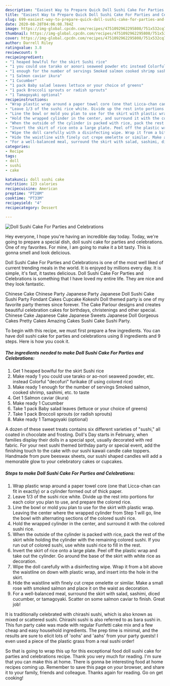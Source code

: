 ```yaml
---
description: "Easiest Way to Prepare Quick Doll Sushi Cake For Parties and Celebrations"
title: "Easiest Way to Prepare Quick Doll Sushi Cake For Parties and Celebrations"
slug: 699-easiest-way-to-prepare-quick-doll-sushi-cake-for-parties-and-celebrations
date: 2020-08-28T04:06:08.784Z
image: https://img-global.cpcdn.com/recipes/4751092962295808/751x532cq70/doll-sushi-cake-for-parties-and-celebrations-recipe-main-photo.jpg
thumbnail: https://img-global.cpcdn.com/recipes/4751092962295808/751x532cq70/doll-sushi-cake-for-parties-and-celebrations-recipe-main-photo.jpg
cover: https://img-global.cpcdn.com/recipes/4751092962295808/751x532cq70/doll-sushi-cake-for-parties-and-celebrations-recipe-main-photo.jpg
author: Darrell Riley
ratingvalue: 3.8
reviewcount: 9
recipeingredient:
- "1 heaped bowlful for the skirt Sushi rice"
- "1 you could use tarako or aonori seaweed powder etc instead Colorful decofuri furikake if using colored rice"
- "1 enough for the number of servings Smoked salmon cooked shrimp sashimi etc to taste"
- "1 Salmon caviar ikura"
- "1 Cucumber"
- "1 pack Baby salad leaves lettuce or your choice of greens"
- "1 pack Broccoli sprouts or radish sprouts"
- "1 Tamagoyaki optional"
recipeinstructions:
- "Wrap plastic wrap around a paper towel core (one that Licca-chan can fit in exactly) or a cylinder formed out of thick paper."
- "Leave 1/3 of the sushi rice white. Divide up the rest into portions for each color you plan to use, and prepare the colored rice."
- "Line the bowl or mold you plan to use for the skirt with plastic wrap. Leaving the center where the wrapped cylinder from Step 1 will go, line the bowl with alternating sections of the colored sushi rice."
- "Hold the wrapped cylinder in the center, and surround it with the colored sushi rice."
- "When the outside of the cylinder is packed with rice, pack the rest of the skirt while holding the cylinder with the remaining colored sushi. If you run out of colored sushi, use white sushi rice to fill in the rest."
- "Invert the skirt of rice onto a large plate. Peel off the plastic wrap and take out the cylinder. Go around the base of the skirt with white rice as decoration."
- "Wipe the doll carefully with a disinfecting wipe. Wrap it from a bit above the waistline on down with plastic wrap, and insert into the hole in the skirt."
- "Hide the waistline with finely cut crepe omelette or similar. Make a small rose with smoked salmon and place it on the waist as decoration."
- "For a well-balanced meal, surround the skirt with salad, sashimi, diced cucumber, or tamagoyaki. Scatter on some salmon caviar to finish. Great job!"
categories:
- Recipe
tags:
- doll
- sushi
- cake

katakunci: doll sushi cake 
nutrition: 123 calories
recipecuisine: American
preptime: "PT20M"
cooktime: "PT33M"
recipeyield: "4"
recipecategory: Dessert

---
```



![Doll Sushi Cake For Parties and Celebrations](https://img-global.cpcdn.com/recipes/4751092962295808/751x532cq70/doll-sushi-cake-for-parties-and-celebrations-recipe-main-photo.jpg)

Hey everyone, I hope you're having an incredible day today. Today, we're going to prepare a special dish, doll sushi cake for parties and celebrations. One of my favorites. For mine, I am going to make it a bit tasty. This is gonna smell and look delicious.

Doll Sushi Cake For Parties and Celebrations is one of the most well liked of current trending meals in the world. It is enjoyed by millions every day. It is simple, it's fast, it tastes delicious. Doll Sushi Cake For Parties and Celebrations is something that I have loved my entire life. They are nice and they look fantastic.

Chinese Cake Chinese Party Japanese Party Japanese Doll Sushi Cake Sushi Party Fondant Cakes Cupcake Kokeshi Doll themed party is one of my favorite party themes since forever. The Cake Parlour designs and creates beautiful celebration cakes for birthdays, christenings and other special. Chinese Cake Japanese Cake Japanese Sweets Japanese Doll Gorgeous Cakes Pretty Cakes Amazing Cakes Sushi Cake Sushi Party.


To begin with this recipe, we must first prepare a few ingredients. You can have doll sushi cake for parties and celebrations using 8 ingredients and 9 steps. Here is how you cook it.

<!--inarticleads1-->

##### The ingredients needed to make Doll Sushi Cake For Parties and Celebrations:

1. Get 1 heaped bowlful for the skirt Sushi rice
1. Make ready 1 you could use tarako or ao-nori seaweed powder, etc. instead Colorful &#34;decofuri&#34; furikake (if using colored rice)
1. Make ready 1 enough for the number of servings Smoked salmon, cooked shrimp, sashimi, etc. to taste
1. Get 1 Salmon caviar (ikura)
1. Make ready 1 Cucumber
1. Take 1 pack Baby salad leaves (lettuce or your choice of greens)
1. Take 1 pack Broccoli sprouts (or radish sprouts)
1. Make ready 1 Tamagoyaki (optional)


A dozen of these sweet treats contains six different varieties of &#34;sushi,&#34; all coated in chocolate and frosting. Doll&#39;s Day starts in February, when families display their dolls in a special spot, usually decorated with red fabric. For your next sushi themed birthday party or special event, add the finishing touch to the cake with our sushi kawaii candle cake toppers. Handmade from pure beeswax sheets, our sushi shaped candles will add a memorable glow to your celebratory cakes or cupcakes. 

<!--inarticleads2-->

##### Steps to make Doll Sushi Cake For Parties and Celebrations:

1. Wrap plastic wrap around a paper towel core (one that Licca-chan can fit in exactly) or a cylinder formed out of thick paper.
1. Leave 1/3 of the sushi rice white. Divide up the rest into portions for each color you plan to use, and prepare the colored rice.
1. Line the bowl or mold you plan to use for the skirt with plastic wrap. Leaving the center where the wrapped cylinder from Step 1 will go, line the bowl with alternating sections of the colored sushi rice.
1. Hold the wrapped cylinder in the center, and surround it with the colored sushi rice.
1. When the outside of the cylinder is packed with rice, pack the rest of the skirt while holding the cylinder with the remaining colored sushi. If you run out of colored sushi, use white sushi rice to fill in the rest.
1. Invert the skirt of rice onto a large plate. Peel off the plastic wrap and take out the cylinder. Go around the base of the skirt with white rice as decoration.
1. Wipe the doll carefully with a disinfecting wipe. Wrap it from a bit above the waistline on down with plastic wrap, and insert into the hole in the skirt.
1. Hide the waistline with finely cut crepe omelette or similar. Make a small rose with smoked salmon and place it on the waist as decoration.
1. For a well-balanced meal, surround the skirt with salad, sashimi, diced cucumber, or tamagoyaki. Scatter on some salmon caviar to finish. Great job!


It is traditionally celebrated with chirashi sushi, which is also known as mixed or scattered sushi. Chirashi sushi is also referred to as bara sushi in. This fun party cake was made with regular Funfetti cake mix and a few cheap and easy household ingredients. The prep time is minimal, and the results are sure to elicit lots of &#39;oohs&#39; and &#39;aahs&#39; from your party guests! I even used a piece of the plastic grass from a real sushi order! 

So that is going to wrap this up for this exceptional food doll sushi cake for parties and celebrations recipe. Thank you very much for reading. I'm sure that you can make this at home. There is gonna be interesting food at home recipes coming up. Remember to save this page on your browser, and share it to your family, friends and colleague. Thanks again for reading. Go on get cooking!
